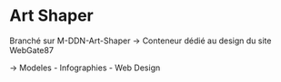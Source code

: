 # Art Shaper

Branché sur M-DDN-Art-Shaper → Conteneur dédié au design du site WebGate87

→ Modeles - Infographies - Web Design

